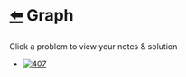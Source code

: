 # [⬅️](../README.md) Graph 

Click a problem to view your notes & solution

- [![407](https://img.shields.io/badge/407-Trapping_Rain_Water_II-red)](/problems/407.md)
